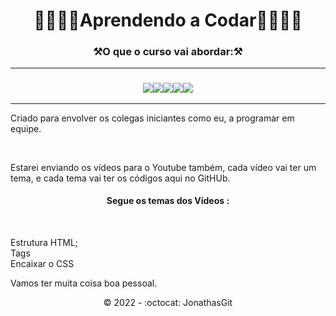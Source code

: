  <h1 align="center">🚧🚀🚀🚀Aprendendo a Codar🚀🚀🚀🚧</h1>
 
 <h3 align="center">⚒️O que o curso vai abordar:⚒️ </h3>
 <hr>
 
 <h3 align="center"><img src="https://img.shields.io/badge/HTML5-E34F26?style=for-the-badge&logo=html5&logoColor=white"><img src="https://img.shields.io/badge/CSS3-1572B6?style=for-the-badge&logo=css3&logoColor=white"><img src="https://img.shields.io/badge/JavaScript-F7DF1E?style=for-the-badge&logo=javascript&logoColor=black"><img src="https://img.shields.io/badge/bootstrap-%23563D7C.svg?style=for-the-badge&logo=bootstrap&logoColor=white"><img src="https://img.shields.io/badge/Jothur Informática-%23FF0000.svg?style=for-the-badge&logo=YouTube&logoColor=white"></h3>
 <hr>
 
<p>Criado para envolver os colegas iniciantes como eu, a programar em equipe.</p><br>

Estarei enviando os vídeos para o Youtube também, cada vídeo vai ter um tema, e cada tema vai ter os códigos aqui no GitHUb. <br>


<h4 align="center">Segue os temas dos Vídeos :</h4><br>

Estrutura HTML; <br>
Tags <br>
Encaixar o CSS

Vamos ter muita coisa boa pessoal.<br>


<p align="center">©️ 2022 - :octocat: JonathasGit</p>
